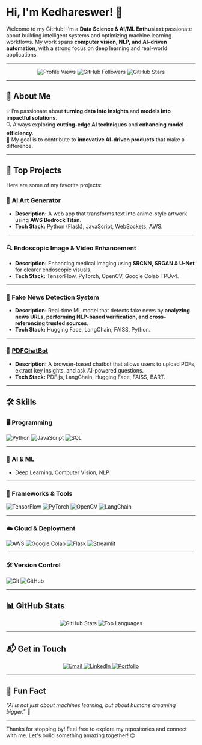 # Hi, I'm Kedhareswer! 👋  

Welcome to my GitHub! I'm a **Data Science & AI/ML Enthusiast** passionate about building intelligent systems and optimizing machine learning workflows. My work spans **computer vision, NLP, and AI-driven automation**, with a strong focus on deep learning and real-world applications.

---

<div align="center">
  <img src="https://komarev.com/ghpvc/?username=Kedhareswer&color=blue" alt="Profile Views">
  <img src="https://img.shields.io/github/followers/Kedhareswer?style=social" alt="GitHub Followers">
  <img src="https://img.shields.io/github/stars/Kedhareswer?style=social" alt="GitHub Stars">
</div>

---

## 🚀 About Me  
💡 I’m passionate about **turning data into insights** and **models into impactful solutions**.  
🔍 Always exploring **cutting-edge AI techniques** and **enhancing model efficiency**.  
🎯 My goal is to contribute to **innovative AI-driven products** that make a difference.  

---

## 🌟 Top Projects  
Here are some of my favorite projects:

### 🎨 [AI Art Generator](https://github.com/Kedhareswer/AWSHackathon2025)  
- **Description:** A web app that transforms text into anime-style artwork using **AWS Bedrock Titan**.  
- **Tech Stack:** Python (Flask), JavaScript, WebSockets, AWS.  

---

### 🔍 Endoscopic Image & Video Enhancement  
- **Description:** Enhancing medical imaging using **SRCNN, SRGAN & U-Net** for clearer endoscopic visuals.  
- **Tech Stack:** TensorFlow, PyTorch, OpenCV, Google Colab TPUv4.  

---

### 📰 Fake News Detection System  
- **Description:** Real-time ML model that detects fake news by **analyzing news URLs, performing NLP-based verification, and cross-referencing trusted sources**.  
- **Tech Stack:** Hugging Face, LangChain, FAISS, Python.  

---

### 🤖 [PDFChatBot](https://github.com/Kedhareswer/PDFChatBot)  
- **Description:** A browser-based chatbot that allows users to upload PDFs, extract key insights, and ask AI-powered questions.  
- **Tech Stack:** PDF.js, LangChain, Hugging Face, FAISS, BART.  

---

## 🛠️ Skills  

### 🖥 Programming  
<div>
  <img src="https://img.shields.io/badge/Python-3776AB?style=for-the-badge&logo=python&logoColor=white" alt="Python">
  <img src="https://img.shields.io/badge/JavaScript-F7DF1E?style=for-the-badge&logo=javascript&logoColor=black" alt="JavaScript">
  <img src="https://img.shields.io/badge/SQL-4479A1?style=for-the-badge&logo=postgresql&logoColor=white" alt="SQL">
</div>

---

### 🤖 AI & ML  
- Deep Learning, Computer Vision, NLP  

---

### 🚀 Frameworks & Tools  
<div>
  <img src="https://img.shields.io/badge/TensorFlow-FF6F00?style=for-the-badge&logo=tensorflow&logoColor=white" alt="TensorFlow">
  <img src="https://img.shields.io/badge/PyTorch-EE4C2C?style=for-the-badge&logo=pytorch&logoColor=white" alt="PyTorch">
  <img src="https://img.shields.io/badge/OpenCV-5C3EE8?style=for-the-badge&logo=opencv&logoColor=white" alt="OpenCV">
  <img src="https://img.shields.io/badge/LangChain-0052CC?style=for-the-badge&logo=langchain&logoColor=white" alt="LangChain">
</div>

---

### ☁️ Cloud & Deployment  
<div>
  <img src="https://img.shields.io/badge/AWS-232F3E?style=for-the-badge&logo=amazon-aws&logoColor=white" alt="AWS">
  <img src="https://img.shields.io/badge/Google%20Colab-F9AB00?style=for-the-badge&logo=google-colab&logoColor=white" alt="Google Colab">
  <img src="https://img.shields.io/badge/Flask-000000?style=for-the-badge&logo=flask&logoColor=white" alt="Flask">
  <img src="https://img.shields.io/badge/Streamlit-FF4B4B?style=for-the-badge&logo=streamlit&logoColor=white" alt="Streamlit">
</div>

---

### 🛠 Version Control  
<div>
  <img src="https://img.shields.io/badge/Git-F05032?style=for-the-badge&logo=git&logoColor=white" alt="Git">
  <img src="https://img.shields.io/badge/GitHub-181717?style=for-the-badge&logo=github&logoColor=white" alt="GitHub">
</div>

---

## 📊 GitHub Stats  

<div align="center">
  <img src="https://github-readme-stats.vercel.app/api?username=Kedhareswer&show_icons=true&theme=radical" alt="GitHub Stats">
  <img src="https://github-readme-stats.vercel.app/api/top-langs/?username=Kedhareswer&layout=compact&theme=radical" alt="Top Languages">
</div>

---

## 📬 Get in Touch  

<div align="center">
  <a href="mailto:Kedhareswer.12110626@gmail.com">
    <img src="https://img.shields.io/badge/Email-D14836?style=for-the-badge&logo=gmail&logoColor=white" alt="Email">
  </a>
  <a href="https://www.linkedin.com/in/kedhareswernaidu/">
    <img src="https://img.shields.io/badge/LinkedIn-0077B5?style=for-the-badge&logo=linkedin&logoColor=white" alt="LinkedIn">
  </a>
  <a href="https://naa-peru.vercel.app/">
    <img src="https://img.shields.io/badge/Portfolio-FF5722?style=for-the-badge&logo=google-chrome&logoColor=white" alt="Portfolio">
  </a>
</div>

---

## 🌟 Fun Fact  

_"AI is not just about machines learning, but about humans dreaming bigger."_ 🚀  

---

Thanks for stopping by! Feel free to explore my repositories and connect with me. Let's build something amazing together! 😊  
